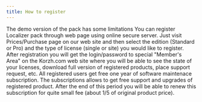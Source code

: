 ```yaml
---
title: How to register
---
```

 
The demo version of the pack has some limitations 
You can register Localizer pack through web page using online secure server. Just visit Prices/Purchase page on our web site and then select the edition (Standard or Pro) and the type of license (single or site) you would like to register. 
After registration you will get the login/password to special "Member's Area" on the Korzh.com web site where you will be able to see the state of your licenses, download full version of registered products, place support request, etc. 
All registered users get free one year of software maintenace subscription. The subscriptions allows to get free support and upgrades of registered product. After the end of this period you will be able to renew this subscription for quite small fee (about 1/5 of original product price). 
